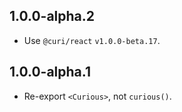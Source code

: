 ## 1.0.0-alpha.2

* Use `@curi/react` `v1.0.0-beta.17`.

## 1.0.0-alpha.1

* Re-export `<Curious>`, not `curious()`.

